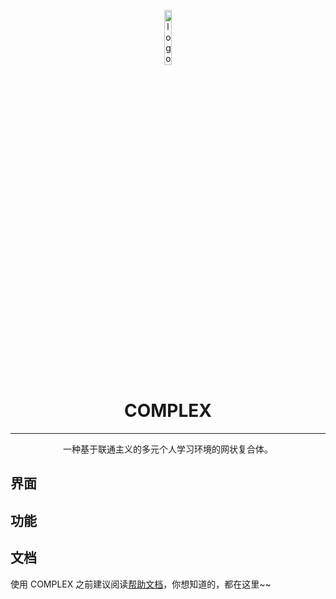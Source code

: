<p align='center'>
    <img width="15%" align="center" src="./_static/images/logo.jpg" alt="logo">
</p>

<h1 align="center">
    COMPLEX
</h1>

<hr>

<p align="center">
    一种基于联通主义的多元个人学习环境的网状复合体。
</p>


## 界面


## 功能


## 文档
使用 COMPLEX 之前建议阅读[帮助文档](https://complex-docs.readthedocs.io)，你想知道的，都在这里~~
